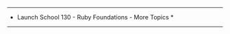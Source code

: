 ******************************************************
* Launch School 130 - Ruby Foundations - More Topics *
******************************************************
